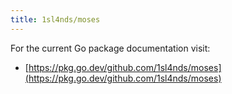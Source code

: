 ```yaml
---
title: 1sl4nds/moses
---
```


For the current Go package documentation visit:

- [https://pkg.go.dev/github.com/1sl4nds/moses](https://pkg.go.dev/github.com/1sl4nds/moses)
